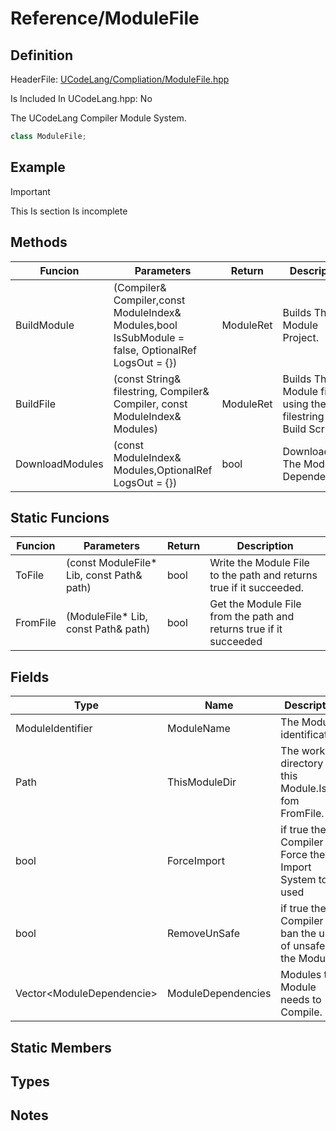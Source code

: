 # Reference/ModuleFile

## Definition

HeaderFile: [UCodeLang/Compliation/ModuleFile.hpp](https://github.com/LostbBlizzard/UCodeLang/blob/master/UCodeLang/UCodeLang/Compilation/ModuleFile.hpp)

Is Included In UCodeLang.hpp: No

The UCodeLang Compiler Module System.

```cpp
class ModuleFile;
```

## Example

> [!IMPORTANT]
> This Is section Is incomplete

## Methods

| Funcion         | Parameters                                                                                                 | Return    | Description                                                    |
| --------------- | ---------------------------------------------------------------------------------------------------------- | --------- | -------------------------------------------------------------- |
| BuildModule     | (Compiler& Compiler,const ModuleIndex& Modules,bool IsSubModule = false, OptionalRef<String> LogsOut = {}) | ModuleRet | Builds The Module Project.                                     |
| BuildFile       | (const String& filestring, Compiler& Compiler, const ModuleIndex& Modules)                                 | ModuleRet | Builds The Module file using the filestring as a Build Script. |
| DownloadModules | (const ModuleIndex& Modules,OptionalRef<String> LogsOut = {})                                              | bool      | Downloads The Modules Dependencies.                            |

## Static Funcions

| Funcion  | Parameters                                 | Return | Description                                                         |
| -------- | ------------------------------------------ | ------ | ------------------------------------------------------------------- |
| ToFile   | (const ModuleFile\* Lib, const Path& path) | bool   | Write the Module File to the path and returns true if it succeeded. |
| FromFile | (ModuleFile\* Lib, const Path& path)       | bool   | Get the Module File from the path and returns true if it succeeded  |

## Fields

| Type                       | Name               | Description                                                    |
| -------------------------- | ------------------ | -------------------------------------------------------------- |
| ModuleIdentifier           | ModuleName         | The Module identification.                                     |
| Path                       | ThisModuleDir      | The working directory of this Module.Is set fom FromFile.      |
| bool                       | ForceImport        | if true the Compiler will Force the Import System to be used   |
| bool                       | RemoveUnSafe       | if true the Compiler will ban the use of unsafe in the Module. |
| Vector\<ModuleDependencie> | ModuleDependencies | Modules this Module needs to Compile.                          |

## Static Members

## Types

## Notes
